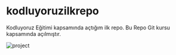 # kodluyoruzilkrepo
Kodluyoruz Eğitimi kapsamında açtığım ilk repo. Bu Repo Git kursu kapsamında açılmıştır.

![project](https://github.com/BerkayyKurtoglu/kodluyoruzilkrepo/assets/88981781/de316bab-67fb-4058-823d-596697086528)



